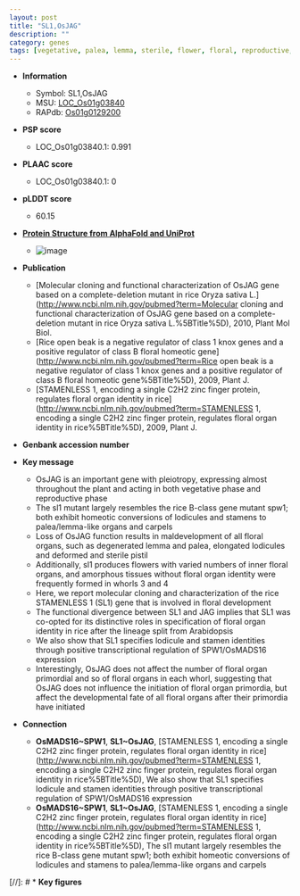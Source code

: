 ```yaml
---
layout: post
title: "SL1,OsJAG"
description: ""
category: genes
tags: [vegetative, palea, lemma, sterile, flower, floral, reproductive, stamen]
---
```


* **Information**  
    + Symbol: SL1,OsJAG  
    + MSU: [LOC_Os01g03840](http://rice.plantbiology.msu.edu/cgi-bin/ORF_infopage.cgi?orf=LOC_Os01g03840)  
    + RAPdb: [Os01g0129200](http://rapdb.dna.affrc.go.jp/viewer/gbrowse_details/irgsp1?name=Os01g0129200)  

* **PSP score**  
    + LOC_Os01g03840.1: 0.991 

* **PLAAC score**  
    + LOC_Os01g03840.1: 0 

* **pLDDT score**
    + 60.15

* **[Protein Structure from AlphaFold and UniProt](https://www.uniprot.org/uniprotkb/Q9LG97/entry#structure)**
    + ![image](https://ricepsp.github.io/images/Q9/AF-Q9LG97-F1.png)

* **Publication**  
    + [Molecular cloning and functional characterization of OsJAG gene based on a complete-deletion mutant in rice Oryza sativa L.](http://www.ncbi.nlm.nih.gov/pubmed?term=Molecular cloning and functional characterization of OsJAG gene based on a complete-deletion mutant in rice Oryza sativa L.%5BTitle%5D), 2010, Plant Mol Biol.
    + [Rice open beak is a negative regulator of class 1 knox genes and a positive regulator of class B floral homeotic gene](http://www.ncbi.nlm.nih.gov/pubmed?term=Rice open beak is a negative regulator of class 1 knox genes and a positive regulator of class B floral homeotic gene%5BTitle%5D), 2009, Plant J.
    + [STAMENLESS 1, encoding a single C2H2 zinc finger protein, regulates floral organ identity in rice](http://www.ncbi.nlm.nih.gov/pubmed?term=STAMENLESS 1, encoding a single C2H2 zinc finger protein, regulates floral organ identity in rice%5BTitle%5D), 2009, Plant J.

* **Genbank accession number**  

* **Key message**  
    + OsJAG is an important gene with pleiotropy, expressing almost throughout the plant and acting in both vegetative phase and reproductive phase
    + The sl1 mutant largely resembles the rice B-class gene mutant spw1; both exhibit homeotic conversions of lodicules and stamens to palea/lemma-like organs and carpels
    + Loss of OsJAG function results in maldevelopment of all floral organs, such as degenerated lemma and palea, elongated lodicules and deformed and sterile pistil
    + Additionally, sl1 produces flowers with varied numbers of inner floral organs, and amorphous tissues without floral organ identity were frequently formed in whorls 3 and 4
    + Here, we report molecular cloning and characterization of the rice STAMENLESS 1 (SL1) gene that is involved in floral development
    + The functional divergence between SL1 and JAG implies that SL1 was co-opted for its distinctive roles in specification of floral organ identity in rice after the lineage split from Arabidopsis
    + We also show that SL1 specifies lodicule and stamen identities through positive transcriptional regulation of SPW1/OsMADS16 expression
    + Interestingly, OsJAG does not affect the number of floral organ primordial and so of floral organs in each whorl, suggesting that OsJAG does not influence the initiation of floral organ primordia, but affect the developmental fate of all floral organs after their primordia have initiated

* **Connection**  
    + __OsMADS16~SPW1__, __SL1~OsJAG__, [STAMENLESS 1, encoding a single C2H2 zinc finger protein, regulates floral organ identity in rice](http://www.ncbi.nlm.nih.gov/pubmed?term=STAMENLESS 1, encoding a single C2H2 zinc finger protein, regulates floral organ identity in rice%5BTitle%5D), We also show that SL1 specifies lodicule and stamen identities through positive transcriptional regulation of SPW1/OsMADS16 expression
    + __OsMADS16~SPW1__, __SL1~OsJAG__, [STAMENLESS 1, encoding a single C2H2 zinc finger protein, regulates floral organ identity in rice](http://www.ncbi.nlm.nih.gov/pubmed?term=STAMENLESS 1, encoding a single C2H2 zinc finger protein, regulates floral organ identity in rice%5BTitle%5D), The sl1 mutant largely resembles the rice B-class gene mutant spw1; both exhibit homeotic conversions of lodicules and stamens to palea/lemma-like organs and carpels

[//]: # * **Key figures**  


